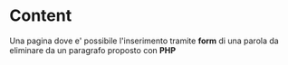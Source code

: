# Content
Una pagina dove e' possibile l'inserimento tramite **form** di una parola da eliminare da un paragrafo proposto con **PHP**

